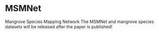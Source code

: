 # MSMNet
Mangrove Species Mapping Network
The MSMNet and mangrove species datasets will be released after the paper is published!
